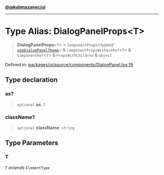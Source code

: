 [**@jakubmazanec/ui**](../README.md)

---

# Type Alias: DialogPanelProps\<T\>

> **DialogPanelProps**\<`T`\> = `ComponentProps`\<_typeof_
> [`useDialogPanelTheme`](../variables/useDialogPanelTheme.md)\> & `ComponentPropsWithoutRef`\<`T`\>
> & `ComponentRef`\<`T`\> & `PropsWithChildren` & `object`

Defined in:
[packages/ui/source/components/DialogPanel.tsx:19](https://github.com/jakubmazanec/tools/blob/c36a857a499e2c0c4f38fc4405cb987b357adf10/packages/ui/source/components/DialogPanel.tsx#L19)

## Type declaration

### as?

> `optional` **as**: `T`

### className?

> `optional` **className**: `string`

## Type Parameters

### T

`T` _extends_ `ElementType`
